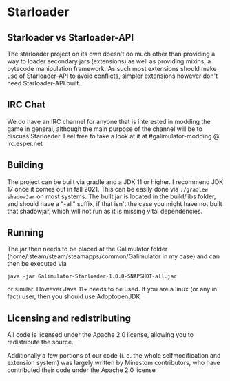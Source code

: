 # Starloader

## Starloader vs Starloader-API

The starloader project on its own doesn't do much other than providing a way
to loader secondary jars (extensions) as well as providing mixins, a bytecode
manipulation framework. As such most extensions should make use of Starloader-API
to avoid conflicts, simpler extensions however don't need Starloader-API built.

## IRC Chat

We do have an IRC channel for anyone that is interested in modding the game in
general, although the main purpose of the channel will be to discuss Starloader.
Feel free to take a look at it at #galimulator-modding @ irc.esper.net

## Building

The project can be built via gradle and a JDK 11 or higher.
I recommend JDK 17 once it comes out in fall 2021.
This can be easily done via `./gradlew shadowJar` on most systems.
The built jar is located in the build/libs folder, and should have a "-all"
suffix, if that isn't the case you might have not built that shadowjar, which
will not run as it is missing vital dependencies.

## Running

The jar then needs to be placed at the Galimulator folder 
(home/.steam/steam/steamapps/common/Galimulator in my case)
and can then be executed via

    java -jar Galimulator-Starloader-1.0.0-SNAPSHOT-all.jar

or similar. However Java 11+ needs to be used.
If you are a linux (or any in fact) user, then you should use AdoptopenJDK

## Licensing and redistributing

All code is licensed under the Apache 2.0 license, allowing you to redistribute
the source.

Additionally a few portions of our code (i. e. the whole selfmodification and extension system)
was largely written by Minestom contributors, who have contributed their code under
the Apache 2.0 license
